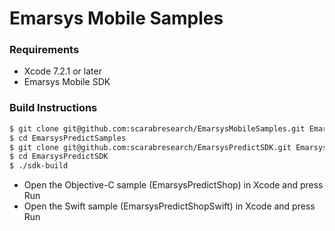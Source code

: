 # Emarsys Mobile Samples

### Requirements
- Xcode 7.2.1 or later
- Emarsys Mobile SDK

### Build Instructions
```sh
$ git clone git@github.com:scarabresearch/EmarsysMobileSamples.git EmarsysPredictSamples
$ cd EmarsysPredictSamples
$ git clone git@github.com:scarabresearch/EmarsysPredictSDK.git EmarsysPredictSDK
$ cd EmarsysPredictSDK
$ ./sdk-build
```
* Open the Objective-C sample (EmarsysPredictShop) in Xcode and press Run
* Open the Swift sample (EmarsysPredictShopSwift) in Xcode and press Run
